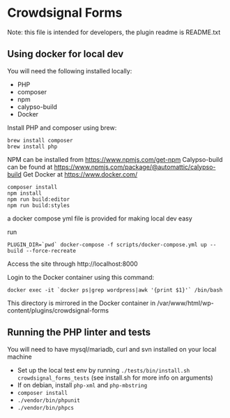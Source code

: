 # Crowdsignal Forms

Note: this file is intended for developers, the plugin readme
is README.txt

## Using docker for local dev

You will need the following installed locally:
* PHP
* composer
* npm
* calypso-build
* Docker

Install PHP and composer using brew:
```
brew install composer
brew install php
```
NPM can be installed from https://www.npmjs.com/get-npm
Calypso-build can be found at https://www.npmjs.com/package/@automattic/calypso-build
Get Docker at https://www.docker.com/

```
composer install
npm install
npm run build:editor
npm run build:styles
```

a docker compose yml file is provided for making local dev easy

run 
```
PLUGIN_DIR=`pwd` docker-compose -f scripts/docker-compose.yml up --build --force-recreate
```

Access the site through http://localhost:8000

Login to the Docker container using this command:
```
docker exec -it `docker ps|grep wordpress|awk '{print $1}'` /bin/bash
```

This directory is mirrored in the Docker container in /var/www/html/wp-content/plugins/crowdsignal-forms

## Running the PHP linter and tests

You will need to have mysql/mariadb, curl and svn installed on your local machine

* Set up the local test env by running `./tests/bin/install.sh crowdsignal_forms_tests` (see install.sh for more info on arguments)
* If on debian, install `php-xml` and `php-mbstring`
* `composer install`
* `./vendor/bin/phpunit`
* `./vendor/bin/phpcs`
